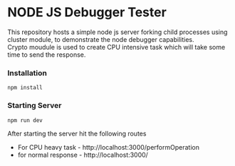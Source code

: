 # NODE JS Debugger Tester
This repository hosts a simple node js server forking child processes using cluster module, to demonstrate the node debugger capabilities. </br>
Crypto moudule is used to create CPU intensive task which will take some time to send the response.

### Installation
```
npm install
```

### Starting Server
```
npm run dev
```

After starting the server hit the following routes
* For CPU heavy task - http://localhost:3000/performOperation
* for normal response - http://localhost:3000/